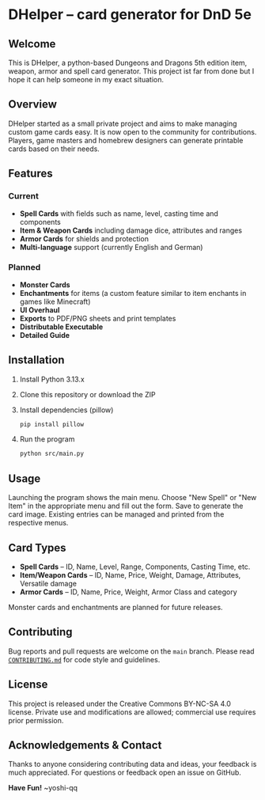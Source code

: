 # DHelper – card generator for DnD 5e

## Welcome

This is DHelper, a python-based Dungeons and Dragons 5th edition item, weapon, armor and spell card generator. This project ist far from done but I hope it can help someone in my exact situation.

## Overview

DHelper started as a small private project and aims to make managing custom game cards easy. It is now open to the community for contributions. Players, game masters and homebrew designers can generate printable cards based on their needs.

## Features

### Current

- **Spell Cards** with fields such as name, level, casting time and components
- **Item & Weapon Cards** including damage dice, attributes and ranges
- **Armor Cards** for shields and protection
- **Multi-language** support (currently English and German)

### Planned

- **Monster Cards**
- **Enchantments** for items (a custom feature similar to item enchants in games like Minecraft)
- **UI Overhaul**
- **Exports** to PDF/PNG sheets and print templates
- **Distributable Executable**
- **Detailed Guide**

## Installation

1. Install Python 3.13.x
2. Clone this repository or download the ZIP
3. Install dependencies (pillow)

   ```bash
   pip install pillow
   ```

4. Run the program

   ```bash
   python src/main.py
   ```

## Usage

Launching the program shows the main menu. Choose "New Spell" or "New Item" in the appropriate menu and fill out the form. Save to generate the card image. Existing entries can be managed and printed from the respective menus.

## Card Types

- **Spell Cards** – ID, Name, Level, Range, Components, Casting Time, etc.
- **Item/Weapon Cards** – ID, Name, Price, Weight, Damage, Attributes, Versatile damage
- **Armor Cards** – ID, Name, Price, Weight, Armor Class and category

Monster cards and enchantments are planned for future releases.

## Contributing

Bug reports and pull requests are welcome on the `main` branch. Please read [`CONTRIBUTING.md`](CONTRIBUTING.md) for code style and guidelines.

## License

This project is released under the Creative Commons BY-NC-SA 4.0 license. Private use and modifications are allowed; commercial use requires prior permission.

## Acknowledgements & Contact

Thanks to anyone considering contributing data and ideas, your feedback is much appreciated. For questions or feedback open an issue on GitHub.

**Have Fun!** ~yoshi-qq
